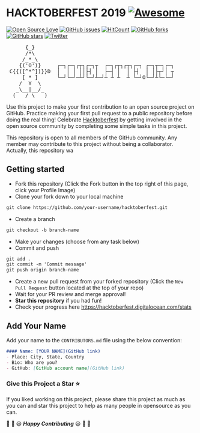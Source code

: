 # HACKTOBERFEST 2019 [![Awesome](https://cdn.rawgit.com/sindresorhus/awesome/d7305f38d29fed78fa85652e3a63e154dd8e8829/media/badge.svg)](https://github.com/sindresorhus/awesome)
[![Open Source Love](https://badges.frapsoft.com/os/v1/open-source.svg?v=103)](https://github.com/abaykan/)
[![GitHub issues](https://img.shields.io/github/issues/abaykan/hacktoberfest.svg)](https://github.com/abaykan/hacktoberfest/issues)
[![HitCount](http://hits.dwyl.io/abaykan/hacktoberfest.svg)](http://hits.dwyl.io/abaykan/hacktoberfest)
[![GitHub forks](https://img.shields.io/github/forks/abaykan/hacktoberfest.svg)](https://github.com/abaykan/hacktoberfest/network)
[![GitHub stars](https://img.shields.io/github/stars/abaykan/hacktoberfest.svg)](https://github.com/abaykan/hacktoberfest/stargazers)
[![Twitter](https://img.shields.io/twitter/url/https/github.com/abaykan/hacktoberfest.svg?style=social)](https://twitter.com/intent/tweet?text=Wow:&url=https%3A%2F%2Fgithub.com%2Fabaykan%2Fhacktoberfest)

<pre>
      {_}
      /*\       
     /_*_\      
    {('O')}     ┌─┐┌─┐┌┬┐┌─┐┬  ┌─┐┌┬┐┌┬┐┌─┐ ┌─┐┬─┐┌─┐
 C{{([^*^])}}D  │  │ │ ││├┤ │  ├─┤ │  │ ├┤  │ │├┬┘│ ┬
     [ * ]      └─┘└─┘─┴┘└─┘┴─┘┴ ┴ ┴  ┴ └─┘O└─┘┴└─└─┘
    /  Y  \     
   _\__|__/_
  (___/ \___)
</pre>
Use this project to make your first contribution to an open source project on GitHub. Practice making your first pull request to a public repository before doing the real thing! Celebrate [Hacktoberfest](https://hacktoberfest.digitalocean.com/) by getting involved in the open source community by completing some simple tasks in this project.

This repository is open to all members of the GitHub community. Any member may contribute to this project without being a collaborator. Actually, this repository wa

## Getting started
* Fork this repository (Click the Fork button in the top right of this page, click your Profile Image)
* Clone your fork down to your local machine

```markdown
git clone https://github.com/your-username/hacktoberfest.git
```

* Create a branch

```markdown
git checkout -b branch-name
```

* Make your changes (choose from any task below)
* Commit and push

```markdown
git add .
git commit -m 'Commit message'
git push origin branch-name
```

* Create a new pull request from your forked repository (Click the `New Pull Request` button located at the top of your repo)
* Wait for your PR review and merge approval!
* __Star this repository__ if you had fun!
* Check your progress here https://hacktoberfest.digitalocean.com/stats

## Add Your Name
Add your name to the `CONTRIBUTORS.md` file using the below convention:

```markdown
#### Name: [YOUR NAME](GitHub link)
- Place: City, State, Country
- Bio: Who are you?
- GitHub: [GitHub account name](GitHub link)
```

### Give this Project a Star :star:

If you liked working on this project, please share this project as much 
as you can and star this project to help as many people in opensource as you can.


:tada: :confetti_ball: :smiley: _**Happy Contributing**_ :smiley: :confetti_ball: :tada:
